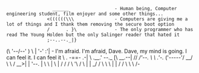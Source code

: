                      ______                 - Human being, Computer engineering student, film enjoyer and some other things...
                   <((((((\\\               - Computers are giving me a lot of things and I thank them removing the secure boot option
                   /      . }\              - The only programmer who has read The Young Holden but the only Salinger reader that hated it
                   ;--..--._|}
(\                 '--/\--'  )
 \\                | '-'  :'|               - I'm afraid. I'm afraid, Dave. Dave, my mind is going. I can feel it. I can feel it
  \\               . -==- .-|
   \\               \.__.'   \--._
   [\\          __.--|       //  _/'--.
   \ \\       .'-._ ('-----'/ __/      \
    \ \\     /   __>|      | '--.       |
     \ \\   |   \   |     /    /       /
      \ '\ /     \  |     |  _/       /
       \  \       \ |     | /        /
        \  \      \        /-
